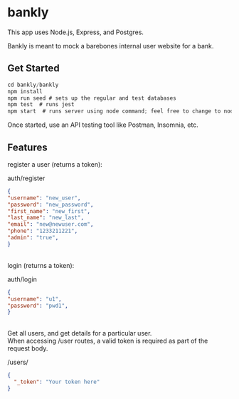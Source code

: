 # bankly


This app uses Node.js, Express, and Postgres.

Bankly is meant to mock a barebones internal user website for a bank. 


## Get Started

```js
cd bankly/bankly
npm install
npm run seed # sets up the regular and test databases
npm test  # runs jest
npm start  # runs server using node command; feel free to change to nodemon
```


Once started, use an API testing tool like Postman, Insomnia, etc.


## Features

register a user (returns a token):

auth/register

```JSON
{
"username": "new_user",
"password": "new_password",
"first_name": "new_first",
"last_name": "new_last",
"email": "new@newuser.com",
"phone": "1233211221",
"admin": "true",
}
```
\
login (returns a token):

auth/login
```JSON
{
"username": "u1",
"password": "pwd1",
}
```
\
Get all users, and get details for a particular user. \
When accessing /user routes, a valid token is required as part of the request body.

/users/
```JSON
{
  "_token": "Your token here"
}
```
